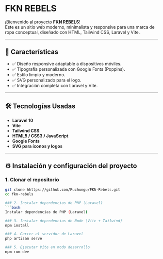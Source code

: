 # FKN REBELS

¡Bienvenido al proyecto **FKN REBELS**!  
Este es un sitio web moderno, minimalista y responsive para una marca de ropa conceptual, diseñado con HTML, Tailwind CSS, Laravel y Vite.

---

## 📌 Características

- ✅ Diseño responsive adaptable a dispositivos móviles.
- ✅ Tipografía personalizada con Google Fonts (Poppins).
- ✅ Estilo limpio y moderno.
- ✅ SVG personalizado para el logo.
- ✅ Integración completa con Laravel y Vite.

---

## 🛠️ Tecnologías Usadas

- **Laravel 10**  
- **Vite**  
- **Tailwind CSS**  
- **HTML5 / CSS3 / JavaScript**  
- **Google Fonts**  
- **SVG para íconos y logos**

---

## ⚙️ Instalación y configuración del proyecto

### 1. Clonar el repositorio

```bash
git clone hhttps://github.com/Puchungu/FKN-Rebels.git
cd fkn-rebels

### 2. Instalar dependencias de PHP (Laravel)
```bash
Instalar dependencias de PHP (Laravel)

### 3. Instalar dependencias de Node (Vite + Tailwind)
npm install

### 4. Correr el servidor de Laravel
php artisan serve

### 5. Ejecutar Vite en modo desarrollo
npm run dev

